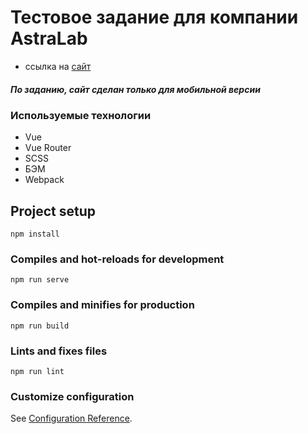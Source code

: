 # Тестовое задание для компании AstraLab

* ссылка на [сайт](https://astra-lab-test.vercel.app/)

##### По заданию, сайт сделан только для мобильной версии

### Используемые технологии
* Vue
* Vue Router
* SCSS
* БЭМ
* Webpack

## Project setup
```
npm install
```

### Compiles and hot-reloads for development
```
npm run serve
```

### Compiles and minifies for production
```
npm run build
```

### Lints and fixes files
```
npm run lint
```

### Customize configuration
See [Configuration Reference](https://cli.vuejs.org/config/).
